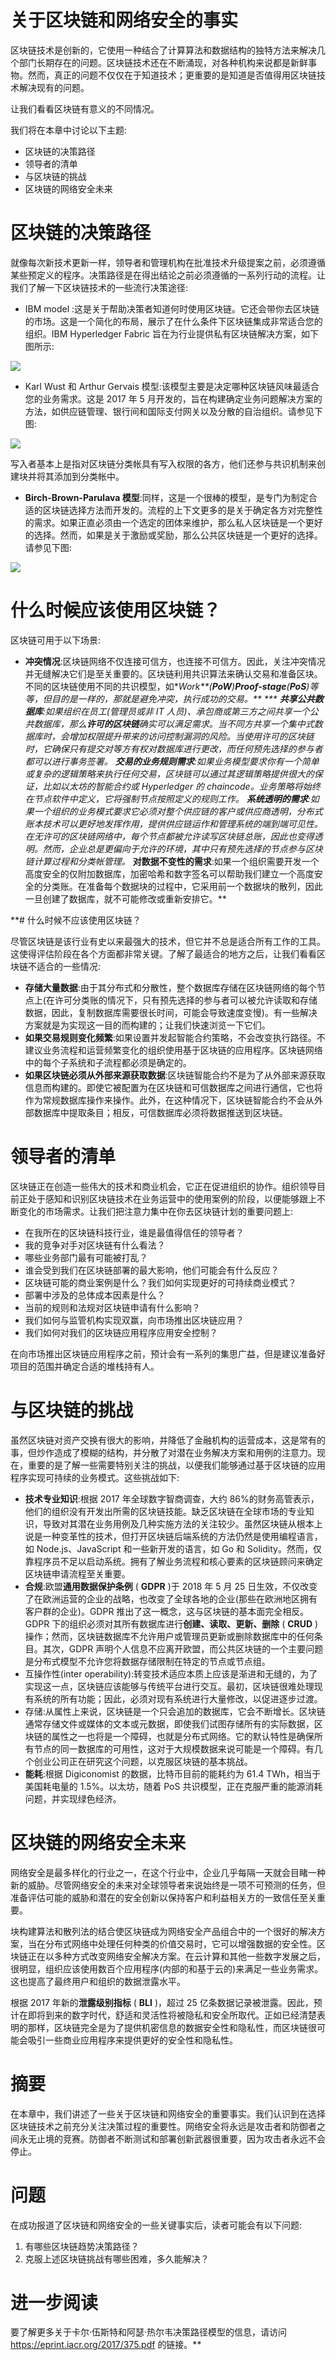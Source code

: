 # 关于区块链和网络安全的事实

区块链技术是创新的，它使用一种结合了计算算法和数据结构的独特方法来解决几个部门长期存在的问题。区块链技术还在不断涌现，对各种机构来说都是新鲜事物。然而，真正的问题不仅仅在于知道技术；更重要的是知道是否值得用区块链技术解决现有的问题。

让我们看看区块链有意义的不同情况。

我们将在本章中讨论以下主题:

*   区块链的决策路径
*   领导者的清单
*   与区块链的挑战
*   区块链的网络安全未来

# 区块链的决策路径

就像每次新技术更新一样，领导者和管理机构在批准技术升级提案之前，必须遵循某些预定义的程序。决策路径是在得出结论之前必须遵循的一系列行动的流程。让我们了解一下区块链技术的一些流行决策途径:

*   IBM model :这是关于帮助决策者知道何时使用区块链。它还会带你去区块链的市场。这是一个简化的布局，展示了在什么条件下区块链集成非常适合您的组织。IBM Hyperledger Fabric 旨在为行业提供私有区块链解决方案，如下图所示:

![](img/00144.jpeg)

*   Karl Wust 和 Arthur Gervais 模型:该模型主要是决定哪种区块链风味最适合您的业务需求。这是 2017 年 5 月开发的，旨在构建确定业务问题解决方案的方法，如供应链管理、银行间和国际支付网关以及分散的自治组织。请参见下图:

![](img/00145.jpeg)

写入者基本上是指对区块链分类帐具有写入权限的各方，他们还参与共识机制来创建块并将其添加到分类帐中。

*   **Birch-Brown-Parulava 模型**:同样，这是一个很棒的模型，是专门为制定合适的区块链选择方法而开发的。流程的上下文更多的是关于确定各方对完整性的需求。如果正直必须由一个选定的团体来维护，那么私人区块链是一个更好的选择。然而，如果是关于激励或奖励，那么公共区块链是一个更好的选择。请参见下图:

![](img/00146.gif)

# 什么时候应该使用区块链？

区块链可用于以下场景:

*   **冲突情况**:区块链网络不仅连接可信方，也连接不可信方。因此，关注冲突情况并无缝解决它们是至关重要的。区块链利用共识算法来确认交易和准备区块。不同的区块链使用不同的共识模型，如****Work**(**PoW**)**Proof-stage**(**PoS**)等等，但目的是一样的，那就是避免冲突，执行成功的交易。**
***   **共享公共数据库**:如果组织在员工(管理员或非 IT 人员)、承包商或第三方之间共享一个公共数据库，那么**许可的区块链**确实可以满足需求。当不同方共享一个集中式数据库时，会增加权限提升带来的访问控制漏洞的风险。当使用许可的区块链时，它确保只有提交对等方有权对数据库进行更改，而任何预先选择的参与者都可以进行事务签署。*   **交易的业务规则需求**:如果业务模型要求你有一个简单或复杂的逻辑策略来执行任何交易，区块链可以通过其逻辑策略提供很大的保证，比如以太坊的智能合约或 Hyperledger 的 chaincode。业务策略将始终在节点软件中定义，它将强制节点按照定义的规则工作。*   **系统透明的需求**:如果一个组织的业务模式要求它必须对整个供应链的客户或供应商透明，分布式账本技术可以更好地发挥作用，提供供应链运作和管理系统的端到端可见性。在无许可的区块链网络中，每个节点都被允许读写区块链总账，因此也变得透明。然而，企业总是更偏向于允许的环境，其中只有预先选择的节点参与区块链计算过程和分类帐管理。*   **对数据不变性的需求**:如果一个组织需要开发一个高度安全的仅附加数据库，加密哈希和数字签名可以帮助我们建立一个高度安全的分类账。在准备每个数据块的过程中，它采用前一个数据块的散列，因此一旦创建了数据库，就不可能修改或重新安排它。**

 **# 什么时候不应该使用区块链？

尽管区块链是该行业有史以来最强大的技术，但它并不总是适合所有工作的工具。这使得评估阶段在各个方面都非常关键。了解了最适合的地方之后，让我们看看区块链不适合的一些情况:

*   **存储大量数据**:由于其分布式和分散性，整个数据库存储在区块链网络的每个节点上(在许可分类账的情况下，只有预先选择的参与者可以被允许读取和存储数据，因此，复制数据库需要很长时间，可能会导致速度变慢)。有一些解决方案就是为实现这一目的而构建的；让我们快速浏览一下它们。
*   **如果交易规则变化频繁**:如果设置并发起智能合约策略，不会改变执行路径。不建议业务流程和运营频繁变化的组织使用基于区块链的应用程序。区块链网络中的每个子系统和子流程都必须是确定的。
*   **如果区块链必须从外部来源获取数据**:区块链智能合约不是为了从外部来源获取信息而构建的。即使它被配置为在区块链和可信数据库之间进行通信，它也将作为常规数据库操作来操作。此外，在这种情况下，区块链智能合约不会从外部数据库中提取条目；相反，可信数据库必须将数据推送到区块链。

# 领导者的清单

区块链正在创造一些伟大的技术和商业机会，它正在促进组织的协作。组织领导目前正处于感知和识别区块链技术在业务运营中的使用案例的阶段，以便能够跟上不断变化的市场需求。让我们把注意力集中在你去区块链计划的重要问题上:

*   在我所在的区块链科技行业，谁是最值得信任的领导者？
*   我的竞争对手对区块链有什么看法？
*   哪些业务部门最有可能被打乱？
*   谁会受到我们在区块链部署的最大影响，他们可能会有什么反应？
*   区块链可能的商业案例是什么？我们如何实现更好的可持续商业模式？
*   部署中涉及的总体成本因素是什么？
*   当前的规则和法规对区块链申请有什么影响？
*   我们如何与监管机构实现双赢，向市场推出区块链应用？
*   我们如何对我们的区块链应用程序应用安全控制？

在向市场推出区块链应用程序之前，预计会有一系列的集思广益，但是建议准备好项目的范围并确定合适的堆栈持有人。

# 与区块链的挑战

虽然区块链对资产交换有很大的影响，并降低了金融机构的运营成本，这是常有的事，但炒作造成了模糊的结构，并分散了对潜在业务解决方案和用例的注意力。现在，重要的是了解一些需要特别关注的挑战，以便我们能够通过基于区块链的应用程序实现可持续的业务模式。这些挑战如下:

*   **技术专业知识**:根据 2017 年全球数字智商调查，大约 86%的财务高管表示，他们的组织没有开发出所需的区块链技能。缺乏区块链在全球市场的专业知识，导致对其潜在业务用例及几种实施方法的关注较少。虽然区块链从根本上说是一种变革性的技术，但打开区块链后端系统的方法仍然是使用编程语言，如 Node.js、JavaScript 和一些新开发的语言，如 Go 和 Solidity。然而，仅靠程序员不足以启动系统。拥有了解业务流程和核心要素的区块链顾问来确定区块链申请流程至关重要。
*   **合规**:欧盟**通用数据保护条例** ( **GDPR** )于 2018 年 5 月 25 日生效，不仅改变了在欧洲运营的企业的战略，也改变了全球各地的企业(那些在欧洲地区拥有客户群的企业)。GDPR 推出了这一概念，这与区块链的基本面完全相反。GDPR 下的组织必须对其所有数据库进行**创建、读取、更新、删除** ( **CRUD** )操作；然而，区块链数据库不允许用户或管理员更新或删除数据库中的任何条目。其次，GDPR 声明个人信息不应离开欧盟，而公共区块链的一个主要问题是分布式模型不允许您将数据存储限制在特定的节点或节点组。
*   互操作性(inter operability):转变技术适应本质上应该是渐进和无缝的，为了实现这一点，区块链应该能够与传统平台进行交互。最初，区块链很难处理现有系统的所有功能；因此，必须对现有系统进行大量修改，以促进逐步过渡。
*   存储:从属性上来说，区块链是一个只会追加的数据库，它会不断增长。区块链通常存储文件或媒体的文本或元数据，即使我们试图存储所有的实际数据，区块链的属性之一也将是一个障碍，也就是分布式网络。它的默认特性是确保所有节点的同一数据库的可用性，这对于大规模数据来说可能是一个障碍。有几个创业公司正在研究这个问题，以克服区块链的基本挑战。
*   **能耗**:根据 Digiconomist 的数据，比特币目前的能耗约为 61.4 TWh，相当于美国耗电量的 1.5%。以太坊，随着 PoS 共识模型，正在克服严重的能源消耗问题，并实现绿色经济。

# 区块链的网络安全未来

网络安全是最多样化的行业之一，在这个行业中，企业几乎每隔一天就会目睹一种新的威胁。尽管网络安全的未来对全球领导者来说始终是一项不可预测的任务，但准备评估可能的威胁和潜在的安全创新以保持客户和利益相关方的一致信任至关重要。

块构建算法和散列法的结合使区块链成为网络安全产品组合中的一个很好的解决方案，当在分布式网络中处理任何种类的价值交易时，它可以增强数据的安全性。区块链正在以多种方式改变网络安全解决方案。在云计算和其他一些数字发展之后，很明显，组织应该使用数百个应用程序(内部的和基于云的)来满足一些业务需求。这也提高了最终用户和组织的数据泄露水平。

根据 2017 年新的**泄露级别指标** ( **BLI** )，超过 25 亿条数据记录被泄露。因此，预计在即将到来的数字时代，舒适和灵活性将被隐私和安全所取代。正如已经清楚表明的那样，区块链完全是为了提供机密信息的数据安全性和隐私性，而区块链很可能会吸引一些商业应用程序来提供更好的安全性和隐私性。

# 摘要

在本章中，我们讲述了一些关于区块链和网络安全的重要事实。我们认识到在选择区块链技术之前充分关注决策过程的重要性。网络安全将永远是攻击者和防御者之间永无止境的竞赛。防御者不断测试和部署创新武器很重要，因为攻击者永远不会停止。

# 问题

在成功报道了区块链和网络安全的一些关键事实后，读者可能会有以下问题:

1.  有哪些区块链趋势决策路径？
2.  克服上述区块链挑战有哪些困难，多久能解决？

# 进一步阅读

要了解更多关于卡尔·伍斯特和阿瑟·热尔韦决策路径模型的信息，请访问 https://eprint.iacr.org/2017/375.pdf 的链接。**